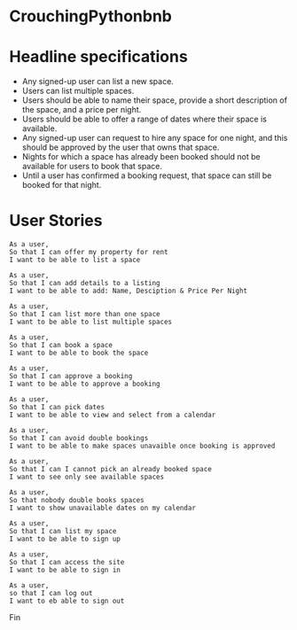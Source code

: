 # CrouchingPythonbnb

# Headline specifications
- Any signed-up user can list a new space.
- Users can list multiple spaces.
- Users should be able to name their space, provide a short description of the space, and a price per night.
- Users should be able to offer a range of dates where their space is available.
- Any signed-up user can request to hire any space for one night, and this should be approved by the user that owns that space.
- Nights for which a space has already been booked should not be available for users to book that space.
- Until a user has confirmed a booking request, that space can still be booked for that night.

# User Stories
```
As a user,
So that I can offer my property for rent
I want to be able to list a space
```

```
As a user,
So that I can add details to a listing
I want to be able to add: Name, Desciption & Price Per Night
```

```
As a user, 
So that I can list more than one space
I want to be able to list multiple spaces
```

```
As a user,
So that I can book a space
I want to be able to book the space
```

```
As a user,
So that I can approve a booking
I want to be able to approve a booking
```

```
As a user,
So that I can pick dates
I want to be able to view and select from a calendar
```

```
As a user,
So that I can avoid double bookings
I want to be able to make spaces unavaible once booking is approved
```

```
As a user,
So that I can I cannot pick an already booked space 
I want to see only see available spaces
```

```
As a user,
So that nobody double books spaces
I want to show unavailable dates on my calendar
```

```
As a user,
So that I can list my space
I want to be able to sign up
```

```
As a user,
So that I can access the site 
I want to be able to sign in
```

```
As a user,
so that I can log out
I want to eb able to sign out
```

Fin


